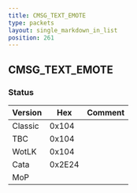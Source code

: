 ```yaml
---
title: CMSG_TEXT_EMOTE
type: packets
layout: single_markdown_in_list
position: 261
---
```


## CMSG_TEXT_EMOTE

### Status

Version    | Hex        | Comment
---------- | ---------- | ---------- 
Classic    | 0x104      |
TBC        | 0x104      |
WotLK      | 0x104      |
Cata       | 0x2E24     |
MoP        |            |